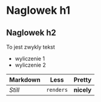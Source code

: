 # Naglowek h1
## Naglowek h2
To jest zwykly tekst
- wyliczenie 1
- wyliczenie 2

Markdown | Less|Pretty
--- | ---| --- 
*Still* | `renders` | **nicely**

